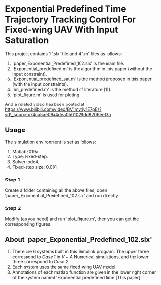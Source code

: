 # Exponential Predefined Time Trajectory Tracking Control For Fixed-wing UAV With Input Saturation

This project contains 1 '.slx' file and 4 '.m' files as follows:  
1. 'paper_Exponential_Predefined_102.slx' is the main file.  
2. 'Exponential_predefined.m' is the algorithm in this paper (without the input constraint).  
3. 'Exponential_predefined_sat.m' is the method proposed in this paper (with the input constraints).  
4. 'im_predefined.m' is the method of literature [11].  
5. 'plot_figure.m' is used for ploting.

And a related video has been posted at https://www.bilibili.com/video/BV1mv4y1E7pE/?vd\_source=74ca5ae09a4dea0501029dd8206eef3a

## Usage
The simulation environment is set as follows:  
1. Matlab2019a.
2. Type: Fixed-step.
3. Solver: ode4.
4. Fixed-step size: 0.001

### Step 1
Create a folder containing all the above files, open 'paper_Exponential_Predefined_102.slx' and run directly.

### Step 2
Modify (as you need) and run 'plot_figure.m', then you can get the corresponding figures. 

## About 'paper_Exponential_Predefined_102.slx'
1. There are 6 systems built in this Simulink program. The upper three correspond to *Case 1* in $\mathit{V}-\mathit{A}$ Numerical simulations, and the lower three correspond to *Case 2*.
2. Each system uses the same fixed-wing UAV model.
3. Annotations of each matlab function are given in the lower right corner of the system named 'Exponential predefined time [This paper]'.

